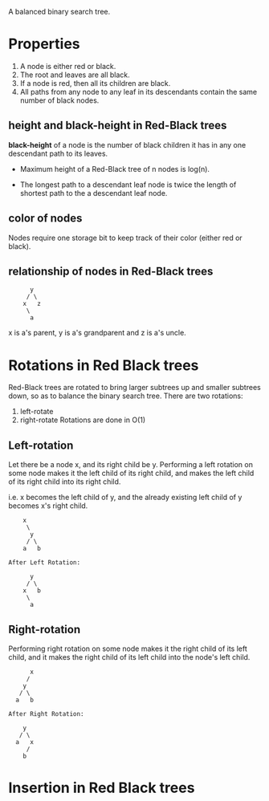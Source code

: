A balanced binary search tree.
# Properties
1. A node is either red or black.
2. The root and leaves are all black.
3. If a node is red, then all its children are black.
4. All paths from any node to any leaf in its descendants contain the same number of black nodes.
## height and black-height in Red-Black trees
**black-height** of a node is the number of black children it has in any one descendant path to its leaves.

- Maximum height of a Red-Black tree of n nodes is log(n).

- The longest path to a descendant leaf node is twice the length of shortest path to the a descendant leaf node.
## color of nodes
Nodes require one storage bit to keep track of their color (either red or black).
## relationship of nodes in Red-Black trees
```
      y
     / \
    x   z
     \
      a
```
x is a's parent, y is a's grandparent and z is a's uncle.

# Rotations in Red Black trees
Red-Black trees are rotated to bring larger subtrees up and smaller subtrees down, so as to balance the binary search tree. There are two rotations:
1. left-rotate
2. right-rotate
Rotations are done in O(1)
## Left-rotation
Let there be a node x, and its right child be y.
Performing a left rotation on some node makes it the left child of its right child, and makes the left child of its right child into its right child.

i.e. x becomes the left child of y, and the already existing left child of y becomes x's right child.

```
	x                                              
     \                                             
      y                                                         
     / \                                                     
    a   b                                                     

After Left Rotation:

      y
     / \
    x   b
     \
      a
```
## Right-rotation
Performing right rotation on some node makes it the right child of its left child, and it makes the right child of its left child into the node's left child.
```
      x
     /
    y
   / \
  a   b

After Right Rotation:

    y
   / \
  a   x
     /
    b
```
# Insertion in Red Black trees
